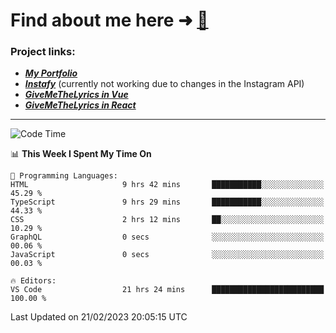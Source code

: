 # Find about me here ➜ [🧑](https://pauabella.dev)

### Project links:
- ***[My Portfolio](https://pauabella.dev)***
- ***[Instafy](https://instafy.me)*** (currently not working due to changes in the Instagram API)
- ***[GiveMeTheLyrics in Vue](https://lyrics.pauabella.dev)***
- ***[GiveMeTheLyrics in React](https://pauabella.dev/GiveMeTheLyrics)***

---
<!--START_SECTION:waka-->
![Code Time](http://img.shields.io/badge/Code%20Time-1%2C914%20hrs%2032%20mins-blue)

📊 **This Week I Spent My Time On** 

```text
💬 Programming Languages: 
HTML                     9 hrs 42 mins       ███████████░░░░░░░░░░░░░░   45.29 % 
TypeScript               9 hrs 29 mins       ███████████░░░░░░░░░░░░░░   44.33 % 
CSS                      2 hrs 12 mins       ██░░░░░░░░░░░░░░░░░░░░░░░   10.29 % 
GraphQL                  0 secs              ░░░░░░░░░░░░░░░░░░░░░░░░░   00.06 % 
JavaScript               0 secs              ░░░░░░░░░░░░░░░░░░░░░░░░░   00.03 % 

🔥 Editors: 
VS Code                  21 hrs 24 mins      █████████████████████████   100.00 % 

```


 Last Updated on 21/02/2023 20:05:15 UTC
<!--END_SECTION:waka-->
